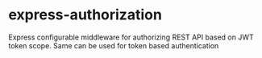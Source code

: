 # express-authorization
Express configurable middleware for authorizing REST API based on JWT token scope. Same can be used for token based authentication
